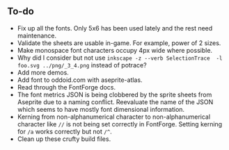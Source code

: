 ## To-do

- Fix up all the fonts. Only 5x6 has been used lately and the rest need
  maintenance.
- Validate the sheets are usable in-game. For example, power of 2 sizes.
- Make monospace font characters occupy 4px wide where possible.
- Why did I consider but not use
  `inkscape -z --verb SelectionTrace  -l foo.svg ../png/_3_4.png` instead of
  potrace?
- Add more demos.
- Add font to oddoid.com with aseprite-atlas.
- Read through the FontForge docs.
- The font metrics JSON is being clobbered by the sprite sheets from Aseprite
  due to a naming conflict. Reevaluate the name of the JSON which seems to have
  mostly font dimensional information.
- Kerning from non-alphanumerical character to non-alphanumerical character like
  `//` is not being set correctly in FontForge. Setting kerning for `/a` works
  correctly but not `/^`.
- Clean up these crufty build files.
